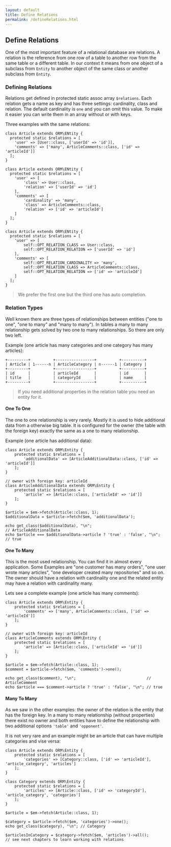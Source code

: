 ```yaml
---
layout: default
title: Define Relations
permalink: /defineRelations.html
---
```

## Define Relations

One of the most important feature of a relational database are relations. A relation is the reference from one row of
a table to another row from the same table or a different table. In our context it means from one object of a subclass
from `Entity` to another object of the same class or another subclass from `Entity`.

### Defining Relations

Relations get defined in protected static assoc array `$relations`. Each relation gets a name as key and has three 
settings: cardinality, class and relation. The default cardinality is `one` and you can omit this value. To make it
easier you can write them in an array without or with keys.

Three examples with the same relations:

```php?start_inline=true
class Article extends ORM\ENtity {
  protected static $relations = [
    'user' => [User::class, ['userId' => 'id']],
    'comments' => ['many', ArticleComments::class, ['id' => 'articleId']]
  ];
}
```

```php?start_inline=true
class Article extends ORM\ENtity {
  protected static $relations = [
    'user' => [
        'class' => User::class, 
        'relation' => ['userId' => 'id']
    ],
    'comments' => [
        'cardinality' => 'many',
        'class' => ArticleComments::class,
        'relation' => ['id' => 'articleId']
    ]
  ];
}
```

```php?start_inline=true
class Article extends ORM\ENtity {
  protected static $relations = [
    'user' => [
        self::OPT_RELATION_CLASS => User::class, 
        self::OPT_RELATION_RELATION => ['userId' => 'id']
    ],
    'comments' => [
        self::OPT_RELATION_CARDINALITY => 'many',
        self::OPT_RELATION_CLASS => ArticleComments::class,
        self::OPT_RELATION_RELATION => ['id' => 'articleId']
    ]
  ];
}
```

> We prefer the first one but the third one has auto completion.

### Relation Types

Well known there are three types of relationships between entities ("one to one", "one to many" and "many to many").
In tables a many to many relationship gets solved by two one to many relationships. So there are only two left.

Example (one article has many categories and one category has many articles):

```
+---------+          +-----------------+          +----------+
| Article | 1------n | ArticleCategory | n------1 | Category |
+---------+          +-----------------+          +----------+
| id      |          | articleId       |          | id       |
| title   |          | categoryId      |          | name     |
+---------+          +-----------------+          +----------+
```

> If you need additional properties in the relation table you need an entity for it. 

#### One To One

The one to one relationship is very rarely. Mostly it is used to hide additional data from a otherwise big table. It 
is configured for the owner (the table with the foreign key) exactly the same as a one to many relationship.

Example (one article has additional data):

```php?start_inline=true
class Article extends ORM\Entity {
    protected static $relations = [
        'additionalData' => [ArticleAdditionalData::class, ['id' => 'articleId']]
    ];
}

// owner with foreign key: articleId
class ArticleAdditionalData extends ORM\Entity {
    protected static $relations = [
        'article' => [Article::class, ['articleId' => 'id']]
    ];
}

$article = $em->fetch(Article::class, 1);
$additionalData = $article->fetch($em, 'additionalData');

echo get_class($additionalData), "\n";                               // ArticleAdditionalData
echo $article === $additionalData->article ? 'true' : 'false', "\n"; // true
```
#### One To Many

This is the most used relationship. You can find it in almost every application. Some Examples are "one customer has 
many orders", "one user wrote many articles", "one developer created many repositories" and so on. The owner should
have a relation with cardinality one and the related entity may have a relation with cardinality many.

Lets see a complete example (one article has many comments):

```php?start_inline=true
class Article extends ORM\Entity {
    protected static $relations = [
        'comments' => ['many', ArticleComments::class, ['id' => 'articleId']]
    ];
}

// owner with foreign key: articleId
class ArticleComments extends ORM\Entity {
    protected static $relations = [
        'article' => [Article::class, ['articleId' => 'id']]
    ];
}

$article = $em->fetch(Article::class, 1);
$comment = $article->fetch($em, 'comments')->one();

echo get_class($comment), "\n";                               // ArticleComment
echo $article === $comment->article ? 'true' : 'false', "\n"; // true
```

#### Many To Many

As we saw in the other examples: the owner of the relation is the entity that has the foreign key. In a many to many
relationship (without properties) there exist no owner and both entities have to define the relationship with two
additional options `'table'` and `'opponent'`.
 
It is not very rare and an example might be an article that can have multiple categories and vise versa:

```php?start_inline=true
class Article extends ORM\Entity {
    protected static $relations = [
        'categories' => [Category::class, ['id' => 'articleId'], 'article_category', 'articles']
    ];
}

class Category extends ORM\Entity {
    protected static $relations = [
        'articles' => [Article::class, ['id' => 'categoryId'], 'article_category', 'categories']
    ];
}

$article = $em->fetch(Article::class, 1);

$category = $article->fetch($em, 'categories')->one();
echo get_class($category), "\n"; // Category

$articlesInCategory = $category->fetch($em, 'articles')->all();
// see next chapters to learn working with relations
```
